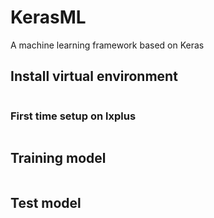# KerasML

A machine learning framework based on Keras

## Install virtual environment 

```
```

### First time setup on lxplus

```
```

## Training model

```
```

## Test model

```
```

